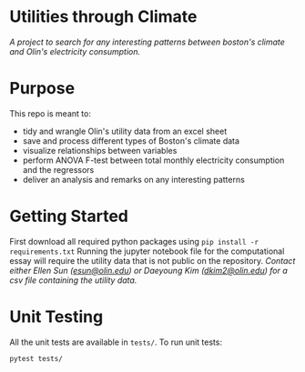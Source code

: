 # Utilities through Climate
*A project to search for any interesting patterns between boston's climate and Olin's electricity consumption.*

# Purpose

This repo is meant to:

- tidy and wrangle Olin's utility data from an excel sheet
- save and process different types of Boston's climate data
- visualize relationships between variables
- perform ANOVA F-test between total monthly electricity consumption and the regressors
- deliver an analysis and remarks on any interesting patterns

# Getting Started

First download all required python packages using `pip install -r requirements.txt`
Running the jupyter notebook file for the computational essay will require the utility data that is not public on the repository. 
*Contact either Ellen Sun (esun@olin.edu) or Daeyoung Kim (dkim2@olin.edu) for a csv file containing the utility data.*


# Unit Testing

All the unit tests are available in `tests/`. To run unit tests:  
```
pytest tests/
```